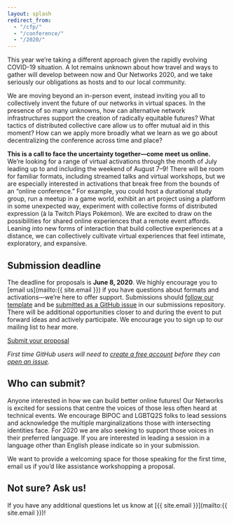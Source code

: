 ```yaml
---
layout: splash
redirect_from:
  - "/cfp/"
  - "/conference/"
  - "/2020/"
---
```


This year we’re taking a different approach given the rapidly evolving COVID-19 situation. A lot remains unknown about how travel and ways to gather will develop between now and Our Networks 2020, and we take seriously our obligations as hosts and to our local community. 

We are moving beyond an in-person event, instead inviting you all to collectively invent the future of our networks in virtual spaces. In the presence of so many unknowns, how can alternative network infrastructures support the creation of radically equitable futures? What tactics of distributed collective care allow us to offer mutual aid in this moment? How can we apply more broadly what we learn as we go about decentralizing the conference across time and place?  

**This is a call to face the uncertainty together—come meet us online.** We’re looking for a range of virtual activations through the month of July leading up to and including the weekend of August 7–9! There will be room for familiar formats, including streamed talks and virtual workshops, but we are especially interested in activations that break free from the bounds of an “online conference.” For example, you could host a durational study group, run a meetup in a game world, exhibit an art project using a platform in some unexpected way, experiment with collective forms of distributed expression (à la Twitch Plays Pokémon). We are excited to draw on the possibilities for shared online experiences that a remote event affords. Leaning into new forms of interaction that build collective experiences at a distance, we can collectively cultivate virtual experiences that feel intimate, exploratory, and expansive.

## Submission deadline

The deadline for proposals is **June 8, 2020**. We highly encourage you to [email us](mailto:{{ site.email }}) if you have questions about formats and activations—we’re here to offer support. Submissions should [follow our template](https://raw.githubusercontent.com/ournetworks/2020-submissions/master/.github/ISSUE_TEMPLATE/submission.md) and be [submitted as a GitHub issue](https://github.com/ournetworks/2020-submissions/issues/new) in our submissions repository. There will be additional opportunities closer to and during the event to put forward ideas and actively participate. We encourage you to sign up to our mailing list to hear more.

<a href="https://github.com/ournetworks/2020-submissions/issues/new?template=submission.md&title=%5BSubmission+Title%5D" class="button" target="_blank" rel="noopener">Submit your proposal</a>

_First time GitHub users will need to [create a free account](https://github.com/join) before they can [open an issue](https://help.github.com/en/github/managing-your-work-on-github/creating-an-issue)._

## Who can submit?

Anyone interested in how we can build better online futures! Our Networks is excited for sessions that centre the voices of those less often heard at technical events. We encourage BIPOC and LGBTQ2S folks to lead sessions and acknowledge the multiple marginalizations those with intersecting identities face. For 2020 we are also seeking to support those voices in their preferred language. If you are interested in leading a session in a language other than English please indicate so in your submission.

We want to provide a welcoming space for those speaking for the first time, email us if you’d like assistance workshopping a proposal. 

## Not sure? Ask us!

If you have any additional questions let us know at [{{ site.email }}](mailto:{{ site.email }})!

